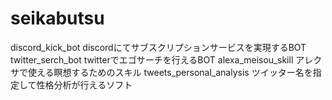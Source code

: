 # seikabutsu
discord_kick_bot
    discordにてサブスクリプションサービスを実現するBOT
twitter_serch_bot
    twitterでエゴサーチを行えるBOT
alexa_meisou_skill
    アレクサで使える瞑想するためのスキル
tweets_personal_analysis
    ツイッター名を指定して性格分析が行えるソフト